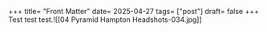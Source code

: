 +++
title= "Front Matter"
date= 2025-04-27
tags= ["post"]
draft= false
+++
Test test test.![[04 Pyramid Hampton Headshots-034.jpg]]